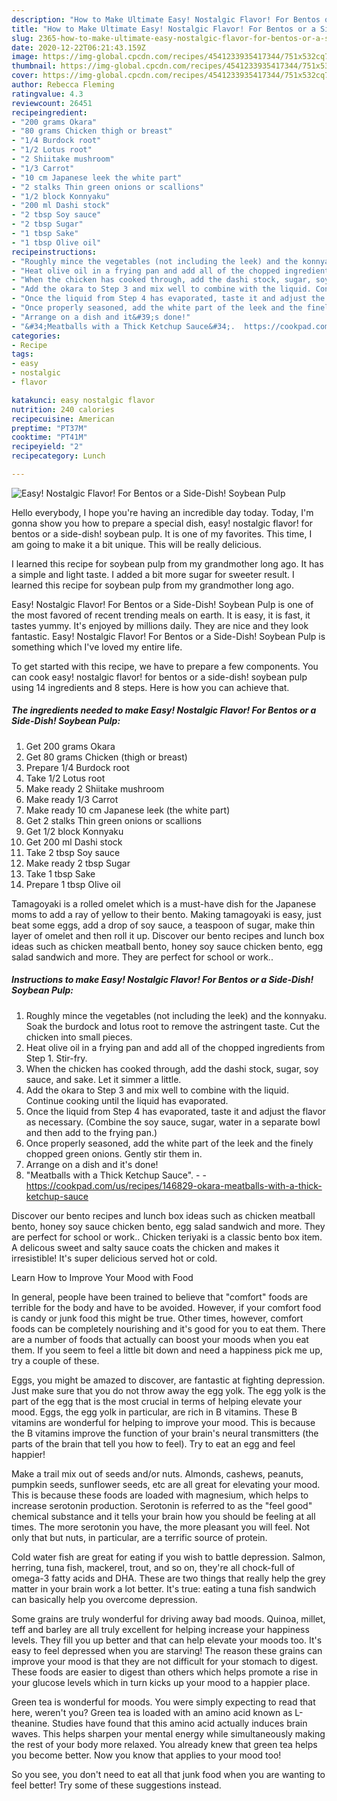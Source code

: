 ```yaml
---
description: "How to Make Ultimate Easy! Nostalgic Flavor! For Bentos or a Side-Dish! Soybean Pulp"
title: "How to Make Ultimate Easy! Nostalgic Flavor! For Bentos or a Side-Dish! Soybean Pulp"
slug: 2365-how-to-make-ultimate-easy-nostalgic-flavor-for-bentos-or-a-side-dish-soybean-pulp
date: 2020-12-22T06:21:43.159Z
image: https://img-global.cpcdn.com/recipes/4541233935417344/751x532cq70/easy-nostalgic-flavor-for-bentos-or-a-side-dish-soybean-pulp-recipe-main-photo.jpg
thumbnail: https://img-global.cpcdn.com/recipes/4541233935417344/751x532cq70/easy-nostalgic-flavor-for-bentos-or-a-side-dish-soybean-pulp-recipe-main-photo.jpg
cover: https://img-global.cpcdn.com/recipes/4541233935417344/751x532cq70/easy-nostalgic-flavor-for-bentos-or-a-side-dish-soybean-pulp-recipe-main-photo.jpg
author: Rebecca Fleming
ratingvalue: 4.3
reviewcount: 26451
recipeingredient:
- "200 grams Okara"
- "80 grams Chicken thigh or breast"
- "1/4 Burdock root"
- "1/2 Lotus root"
- "2 Shiitake mushroom"
- "1/3 Carrot"
- "10 cm Japanese leek the white part"
- "2 stalks Thin green onions or scallions"
- "1/2 block Konnyaku"
- "200 ml Dashi stock"
- "2 tbsp Soy sauce"
- "2 tbsp Sugar"
- "1 tbsp Sake"
- "1 tbsp Olive oil"
recipeinstructions:
- "Roughly mince the vegetables (not including the leek) and the konnyaku. Soak the burdock and lotus root to remove the astringent taste. Cut the chicken into small pieces."
- "Heat olive oil in a frying pan and add all of the chopped ingredients from Step 1. Stir-fry."
- "When the chicken has cooked through, add the dashi stock, sugar, soy sauce, and sake. Let it simmer a little."
- "Add the okara to Step 3 and mix well to combine with the liquid. Continue cooking until the liquid has evaporated."
- "Once the liquid from Step 4 has evaporated, taste it and adjust the flavor as necessary. (Combine the soy sauce, sugar, water in a separate bowl and then add to the frying pan.)"
- "Once properly seasoned, add the white part of the leek and the finely chopped green onions. Gently stir them in."
- "Arrange on a dish and it&#39;s done!"
- "&#34;Meatballs with a Thick Ketchup Sauce&#34;.  https://cookpad.com/us/recipes/146829-okara-meatballs-with-a-thick-ketchup-sauce"
categories:
- Recipe
tags:
- easy
- nostalgic
- flavor

katakunci: easy nostalgic flavor 
nutrition: 240 calories
recipecuisine: American
preptime: "PT37M"
cooktime: "PT41M"
recipeyield: "2"
recipecategory: Lunch

---
```



![Easy! Nostalgic Flavor! For Bentos or a Side-Dish! Soybean Pulp](https://img-global.cpcdn.com/recipes/4541233935417344/751x532cq70/easy-nostalgic-flavor-for-bentos-or-a-side-dish-soybean-pulp-recipe-main-photo.jpg)

Hello everybody, I hope you're having an incredible day today. Today, I'm gonna show you how to prepare a special dish, easy! nostalgic flavor! for bentos or a side-dish! soybean pulp. It is one of my favorites. This time, I am going to make it a bit unique. This will be really delicious.

I learned this recipe for soybean pulp from my grandmother long ago. It has a simple and light taste. I added a bit more sugar for sweeter result. I learned this recipe for soybean pulp from my grandmother long ago.

Easy! Nostalgic Flavor! For Bentos or a Side-Dish! Soybean Pulp is one of the most favored of recent trending meals on earth. It is easy, it is fast, it tastes yummy. It's enjoyed by millions daily. They are nice and they look fantastic. Easy! Nostalgic Flavor! For Bentos or a Side-Dish! Soybean Pulp is something which I've loved my entire life.


To get started with this recipe, we have to prepare a few components. You can cook easy! nostalgic flavor! for bentos or a side-dish! soybean pulp using 14 ingredients and 8 steps. Here is how you can achieve that.

<!--inarticleads1-->

##### The ingredients needed to make Easy! Nostalgic Flavor! For Bentos or a Side-Dish! Soybean Pulp:

1. Get 200 grams Okara
1. Get 80 grams Chicken (thigh or breast)
1. Prepare 1/4 Burdock root
1. Take 1/2 Lotus root
1. Make ready 2 Shiitake mushroom
1. Make ready 1/3 Carrot
1. Make ready 10 cm Japanese leek (the white part)
1. Get 2 stalks Thin green onions or scallions
1. Get 1/2 block Konnyaku
1. Get 200 ml Dashi stock
1. Take 2 tbsp Soy sauce
1. Make ready 2 tbsp Sugar
1. Take 1 tbsp Sake
1. Prepare 1 tbsp Olive oil


Tamagoyaki is a rolled omelet which is a must-have dish for the Japanese moms to add a ray of yellow to their bento. Making tamagoyaki is easy, just beat some eggs, add a drop of soy sauce, a teaspoon of sugar, make thin layer of omelet and then roll it up. Discover our bento recipes and lunch box ideas such as chicken meatball bento, honey soy sauce chicken bento, egg salad sandwich and more. They are perfect for school or work.. 

<!--inarticleads2-->

##### Instructions to make Easy! Nostalgic Flavor! For Bentos or a Side-Dish! Soybean Pulp:

1. Roughly mince the vegetables (not including the leek) and the konnyaku. Soak the burdock and lotus root to remove the astringent taste. Cut the chicken into small pieces.
1. Heat olive oil in a frying pan and add all of the chopped ingredients from Step 1. Stir-fry.
1. When the chicken has cooked through, add the dashi stock, sugar, soy sauce, and sake. Let it simmer a little.
1. Add the okara to Step 3 and mix well to combine with the liquid. Continue cooking until the liquid has evaporated.
1. Once the liquid from Step 4 has evaporated, taste it and adjust the flavor as necessary. (Combine the soy sauce, sugar, water in a separate bowl and then add to the frying pan.)
1. Once properly seasoned, add the white part of the leek and the finely chopped green onions. Gently stir them in.
1. Arrange on a dish and it&#39;s done!
1. &#34;Meatballs with a Thick Ketchup Sauce&#34;. -  - https://cookpad.com/us/recipes/146829-okara-meatballs-with-a-thick-ketchup-sauce


Discover our bento recipes and lunch box ideas such as chicken meatball bento, honey soy sauce chicken bento, egg salad sandwich and more. They are perfect for school or work.. Chicken teriyaki is a classic bento box item. A delicous sweet and salty sauce coats the chicken and makes it irresistible! It&#39;s super delicious served hot or cold. 

Learn How to Improve Your Mood with Food


In general, people have been trained to believe that "comfort" foods are terrible for the body and have to be avoided. However, if your comfort food is candy or junk food this might be true. Other times, however, comfort foods can be completely nourishing and it's good for you to eat them. There are a number of foods that actually can boost your moods when you eat them. If you seem to feel a little bit down and need a happiness pick me up, try a couple of these.

Eggs, you might be amazed to discover, are fantastic at fighting depression. Just make sure that you do not throw away the egg yolk. The egg yolk is the part of the egg that is the most crucial in terms of helping elevate your mood. Eggs, the egg yolk in particular, are rich in B vitamins. These B vitamins are wonderful for helping to improve your mood. This is because the B vitamins improve the function of your brain's neural transmitters (the parts of the brain that tell you how to feel). Try to eat an egg and feel happier!

Make a trail mix out of seeds and/or nuts. Almonds, cashews, peanuts, pumpkin seeds, sunflower seeds, etc are all great for elevating your mood. This is because these foods are loaded with magnesium, which helps to increase serotonin production. Serotonin is referred to as the "feel good" chemical substance and it tells your brain how you should be feeling at all times. The more serotonin you have, the more pleasant you will feel. Not only that but nuts, in particular, are a terrific source of protein.

Cold water fish are great for eating if you wish to battle depression. Salmon, herring, tuna fish, mackerel, trout, and so on, they're all chock-full of omega-3 fatty acids and DHA. These are two things that really help the grey matter in your brain work a lot better. It's true: eating a tuna fish sandwich can basically help you overcome depression. 

Some grains are truly wonderful for driving away bad moods. Quinoa, millet, teff and barley are all truly excellent for helping increase your happiness levels. They fill you up better and that can help elevate your moods too. It's easy to feel depressed when you are starving! The reason these grains can improve your mood is that they are not difficult for your stomach to digest. These foods are easier to digest than others which helps promote a rise in your glucose levels which in turn kicks up your mood to a happier place.

Green tea is wonderful for moods. You were simply expecting to read that here, weren't you? Green tea is loaded with an amino acid known as L-theanine. Studies have found that this amino acid actually induces brain waves. This helps sharpen your mental energy while simultaneously making the rest of your body more relaxed. You already knew that green tea helps you become better. Now you know that applies to your mood too!

So you see, you don't need to eat all that junk food when you are wanting to feel better! Try  some  of  these  suggestions  instead.

